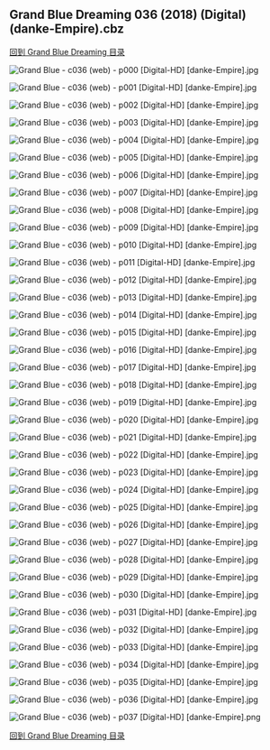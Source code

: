 ## Grand Blue Dreaming 036 (2018) (Digital) (danke-Empire).cbz


[回到 Grand Blue Dreaming 目录](https://github.com/alicewish/markdown/blob/master/series/Grand-Blue-Dreaming.md)


![Grand Blue - c036 (web) - p000 [Digital-HD] [danke-Empire].jpg](https://wx1.sinaimg.cn/large/6a9fdecagy1fpeuz8nhzij21j82cw7wh.jpg)

![Grand Blue - c036 (web) - p001 [Digital-HD] [danke-Empire].jpg](https://wx1.sinaimg.cn/large/6a9fdecagy1fpeuzf6h58j21kw28zu0x.jpg)

![Grand Blue - c036 (web) - p002 [Digital-HD] [danke-Empire].jpg](https://wx1.sinaimg.cn/large/6a9fdecagy1fpeuznkekrj21kw28zu0x.jpg)

![Grand Blue - c036 (web) - p003 [Digital-HD] [danke-Empire].jpg](https://wx1.sinaimg.cn/large/6a9fdecagy1fpeuzts7u4j21kw28zkjl.jpg)

![Grand Blue - c036 (web) - p004 [Digital-HD] [danke-Empire].jpg](https://wx1.sinaimg.cn/large/6a9fdecagy1fpeuzzomxrj21kw28z7wh.jpg)

![Grand Blue - c036 (web) - p005 [Digital-HD] [danke-Empire].jpg](https://wx1.sinaimg.cn/large/6a9fdecagy1fpev06cm6ij21kw28znpd.jpg)

![Grand Blue - c036 (web) - p006 [Digital-HD] [danke-Empire].jpg](https://wx1.sinaimg.cn/large/6a9fdecagy1fpev0eyl44j21kw28ze81.jpg)

![Grand Blue - c036 (web) - p007 [Digital-HD] [danke-Empire].jpg](https://wx1.sinaimg.cn/large/6a9fdecagy1fpev0lty09j21kw28zhdt.jpg)

![Grand Blue - c036 (web) - p008 [Digital-HD] [danke-Empire].jpg](https://wx1.sinaimg.cn/large/6a9fdecagy1fpev0rm90fj21kw28z7wh.jpg)

![Grand Blue - c036 (web) - p009 [Digital-HD] [danke-Empire].jpg](https://wx1.sinaimg.cn/large/6a9fdecagy1fpev0xtgkcj21kw28zhdt.jpg)

![Grand Blue - c036 (web) - p010 [Digital-HD] [danke-Empire].jpg](https://wx1.sinaimg.cn/large/6a9fdecagy1fpev13x6h9j21kw28zhdt.jpg)

![Grand Blue - c036 (web) - p011 [Digital-HD] [danke-Empire].jpg](https://wx1.sinaimg.cn/large/6a9fdecagy1fpev1b9y05j21kw28ze81.jpg)

![Grand Blue - c036 (web) - p012 [Digital-HD] [danke-Empire].jpg](https://wx1.sinaimg.cn/large/6a9fdecagy1fpev1jrbmwj21kw28zhdt.jpg)

![Grand Blue - c036 (web) - p013 [Digital-HD] [danke-Empire].jpg](https://wx1.sinaimg.cn/large/6a9fdecagy1fpev1rg6r8j21kw28zkjl.jpg)

![Grand Blue - c036 (web) - p014 [Digital-HD] [danke-Empire].jpg](https://wx1.sinaimg.cn/large/6a9fdecagy1fpev1z909zj21kw28z4qp.jpg)

![Grand Blue - c036 (web) - p015 [Digital-HD] [danke-Empire].jpg](https://wx1.sinaimg.cn/large/6a9fdecagy1fpev25v4s0j21kw28z4qp.jpg)

![Grand Blue - c036 (web) - p016 [Digital-HD] [danke-Empire].jpg](https://wx1.sinaimg.cn/large/6a9fdecagy1fpev2eyb1fj21kw28zqv5.jpg)

![Grand Blue - c036 (web) - p017 [Digital-HD] [danke-Empire].jpg](https://wx1.sinaimg.cn/large/6a9fdecagy1fpev2lgq4cj21kw28znpd.jpg)

![Grand Blue - c036 (web) - p018 [Digital-HD] [danke-Empire].jpg](https://wx1.sinaimg.cn/large/6a9fdecagy1fpev2seia7j21kw28znpd.jpg)

![Grand Blue - c036 (web) - p019 [Digital-HD] [danke-Empire].jpg](https://wx1.sinaimg.cn/large/6a9fdecagy1fpf1l21g1yj21kw28z4qq.jpg)

![Grand Blue - c036 (web) - p020 [Digital-HD] [danke-Empire].jpg](https://wx1.sinaimg.cn/large/6a9fdecagy1fpev3wvyp5j21kw28zu0x.jpg)

![Grand Blue - c036 (web) - p021 [Digital-HD] [danke-Empire].jpg](https://wx1.sinaimg.cn/large/6a9fdecagy1fpev45djvjj21kw28z1ky.jpg)

![Grand Blue - c036 (web) - p022 [Digital-HD] [danke-Empire].jpg](https://wx1.sinaimg.cn/large/6a9fdecagy1fpev4av99wj21kw28zkjl.jpg)

![Grand Blue - c036 (web) - p023 [Digital-HD] [danke-Empire].jpg](https://wx1.sinaimg.cn/large/6a9fdecagy1fpev4f4rp0j21kw28ze81.jpg)

![Grand Blue - c036 (web) - p024 [Digital-HD] [danke-Empire].jpg](https://wx1.sinaimg.cn/large/6a9fdecagy1fpev4jtu7uj21kw28znpd.jpg)

![Grand Blue - c036 (web) - p025 [Digital-HD] [danke-Empire].jpg](https://wx1.sinaimg.cn/large/6a9fdecagy1fpev4rps8aj21kw28zqv5.jpg)

![Grand Blue - c036 (web) - p026 [Digital-HD] [danke-Empire].jpg](https://wx1.sinaimg.cn/large/6a9fdecagy1fpev4w9el3j21kw28zqv5.jpg)

![Grand Blue - c036 (web) - p027 [Digital-HD] [danke-Empire].jpg](https://wx1.sinaimg.cn/large/6a9fdecagy1fpev539z4uj21kw28zu0x.jpg)

![Grand Blue - c036 (web) - p028 [Digital-HD] [danke-Empire].jpg](https://wx1.sinaimg.cn/large/6a9fdecagy1fpev5a0mqlj21kw28zx6p.jpg)

![Grand Blue - c036 (web) - p029 [Digital-HD] [danke-Empire].jpg](https://wx1.sinaimg.cn/large/6a9fdecagy1fpev5fp0njj21kw28zkjl.jpg)

![Grand Blue - c036 (web) - p030 [Digital-HD] [danke-Empire].jpg](https://wx1.sinaimg.cn/large/6a9fdecagy1fpev5lonqxj21kw28z4qp.jpg)

![Grand Blue - c036 (web) - p031 [Digital-HD] [danke-Empire].jpg](https://wx1.sinaimg.cn/large/6a9fdecagy1fpev5qzm07j21kw28z7wh.jpg)

![Grand Blue - c036 (web) - p032 [Digital-HD] [danke-Empire].jpg](https://wx1.sinaimg.cn/large/6a9fdecagy1fpev5wxvkbj21kw28zhdt.jpg)

![Grand Blue - c036 (web) - p033 [Digital-HD] [danke-Empire].jpg](https://wx1.sinaimg.cn/large/6a9fdecagy1fpev62t541j21kw28zu0x.jpg)

![Grand Blue - c036 (web) - p034 [Digital-HD] [danke-Empire].jpg](https://wx1.sinaimg.cn/large/6a9fdecagy1fpev6al1d3j21kw28z7wh.jpg)

![Grand Blue - c036 (web) - p035 [Digital-HD] [danke-Empire].jpg](https://wx1.sinaimg.cn/large/6a9fdecagy1fpev6gaxakj21kw28znpd.jpg)

![Grand Blue - c036 (web) - p036 [Digital-HD] [danke-Empire].jpg](https://wx1.sinaimg.cn/large/6a9fdecagy1fpev6l5uu0j21kw28zqv5.jpg)

![Grand Blue - c036 (web) - p037 [Digital-HD] [danke-Empire].png](https://wx1.sinaimg.cn/large/6a9fdecagy1fpev6mikcoj21kw28z0qv.jpg)

[回到 Grand Blue Dreaming 目录](https://github.com/alicewish/markdown/blob/master/series/Grand-Blue-Dreaming.md)

